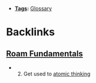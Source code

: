 - **[Tags](<Tags.md>):** [Glossary](<Glossary.md>)

# Backlinks
## [Roam Fundamentals](<Roam Fundamentals.md>)
- 2. Get used to [atomic thinking](<atomic thinking.md>)

